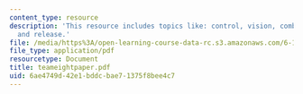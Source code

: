```yaml
---
content_type: resource
description: 'This resource includes topics like: control, vision, combine, and storage
  and release.'
file: /media/https%3A/open-learning-course-data-rc.s3.amazonaws.com/6-186-mobile-autonomous-systems-laboratory-january-iap-2005/6ae4749d42e1bddcbae71375f8bee4c7_teameightpaper.pdf
file_type: application/pdf
resourcetype: Document
title: teameightpaper.pdf
uid: 6ae4749d-42e1-bddc-bae7-1375f8bee4c7
---
```

